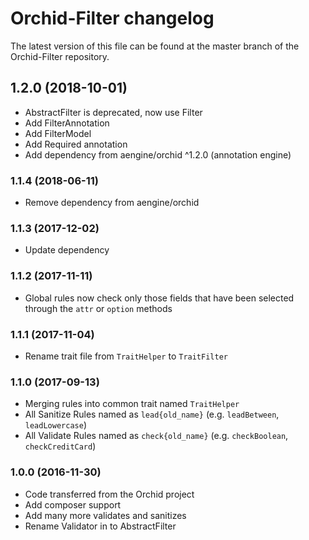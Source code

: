 # Orchid-Filter changelog

The latest version of this file can be found at the master branch of the
Orchid-Filter repository.

## 1.2.0 (2018-10-01)
- AbstractFilter is deprecated, now use Filter
- Add FilterAnnotation
- Add FilterModel
- Add Required annotation
- Add dependency from aengine/orchid ^1.2.0 (annotation engine)

### 1.1.4 (2018-06-11)
- Remove dependency from aengine/orchid

### 1.1.3 (2017-12-02)
- Update dependency

### 1.1.2 (2017-11-11)
- Global rules now check only those fields that have been selected through the `attr` or `option` methods

### 1.1.1 (2017-11-04)
- Rename trait file from `TraitHelper` to `TraitFilter`

### 1.1.0 (2017-09-13)
- Merging rules into common trait named `TraitHelper`
- All Sanitize Rules named as `lead{old_name}` (e.g. `leadBetween`, `leadLowercase`) 
- All Validate Rules named as `check{old_name}` (e.g. `checkBoolean`, `checkCreditCard`) 

### 1.0.0 (2016-11-30)
- Code transferred from the Orchid project
- Add composer support
- Add many more validates and sanitizes
- Rename Validator in to AbstractFilter

